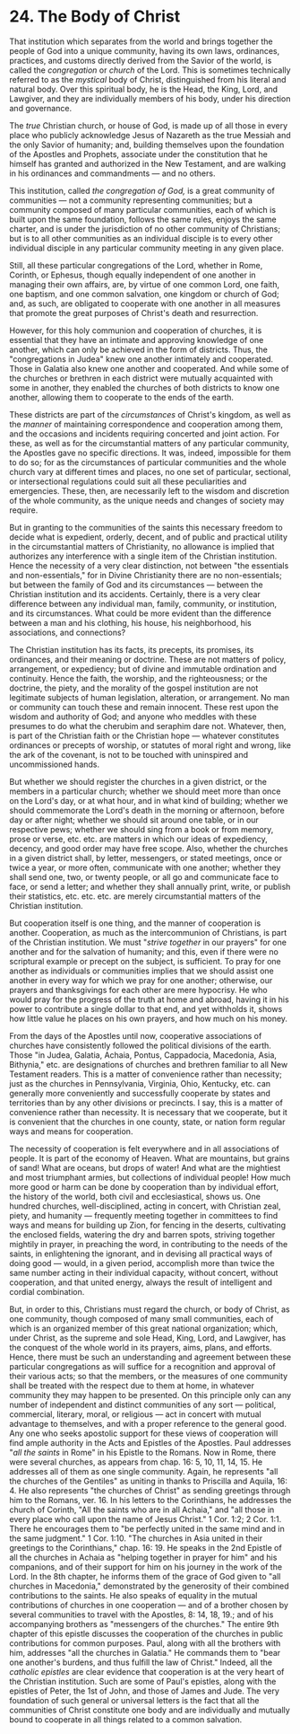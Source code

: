 # 24. The Body of Christ

That institution which separates from the world and brings together the people of God into a unique community, having its own laws, ordinances, practices, and customs directly derived from the Savior of the world, is called the *congregation* or *church* of the Lord. This is sometimes technically referred to as the *mystical* body of Christ, distinguished from his literal and natural body. Over this spiritual body, he is the Head, the King, Lord, and Lawgiver, and they are individually members of his body, under his direction and governance.

The *true* Christian church, or house of God, is made up of all those in every place who publicly acknowledge Jesus of Nazareth as the true Messiah and the only Savior of humanity; and, building themselves upon the foundation of the Apostles and Prophets, associate under the constitution that he himself has granted and authorized in the New Testament, and are walking in his ordinances and commandments — and no others.

This institution, called *the congregation of God,* is a great community of communities — not a community representing communities; but a community composed of many particular communities, each of which is built upon the same foundation, follows the same rules, enjoys the same charter, and is under the jurisdiction of no other community of Christians; but is to all other communities as an individual disciple is to every other individual disciple in any particular community meeting in any given place.

Still, all these particular congregations of the Lord, whether in Rome, Corinth, or Ephesus, though equally independent of one another in managing their own affairs, are, by virtue of one common Lord, one faith, one baptism, and one common salvation, one kingdom or church of God; and, as such, are obligated to cooperate with one another in all measures that promote the great purposes of Christ's death and resurrection.

However, for this holy communion and cooperation of churches, it is essential that they have an intimate and approving knowledge of one another, which can only be achieved in the form of districts. Thus, the "congregations in Judea" knew one another intimately and cooperated. Those in Galatia also knew one another and cooperated. And while some of the churches or brethren in each district were mutually acquainted with some in another, they enabled the churches of both districts to know one another, allowing them to cooperate to the ends of the earth.

These districts are part of the *circumstances* of Christ's kingdom, as well as the *manner* of maintaining correspondence and cooperation among them, and the occasions and incidents requiring concerted and joint action. For these, as well as for the circumstantial matters of any particular community, the Apostles gave no specific directions. It was, indeed, impossible for them to do so; for as the circumstances of particular communities and the whole church vary at different times and places, no one set of particular, sectional, or intersectional regulations could suit all these peculiarities and emergencies. These, then, are necessarily left to the wisdom and discretion of the whole community, as the unique needs and changes of society may require.

But in granting to the communities of the saints this necessary freedom to decide what is expedient, orderly, decent, and of public and practical utility in the circumstantial matters of Christianity, no allowance is implied that authorizes any interference with a single item of the Christian institution. Hence the necessity of a very clear distinction, not between "the essentials and non-essentials," for in Divine Christianity there are no non-essentials; but between the family of God and its circumstances — between the Christian institution and its accidents. Certainly, there is a very clear difference between any individual man, family, community, or institution, and its circumstances. What could be more evident than the difference between a man and his clothing, his house, his neighborhood, his associations, and connections?

The Christian institution has its facts, its precepts, its promises, its ordinances, and their meaning or doctrine. These are not matters of policy, arrangement, or expediency; but of divine and immutable ordination and continuity. Hence the faith, the worship, and the righteousness; or the doctrine, the piety, and the morality of the gospel institution are not legitimate subjects of human legislation, alteration, or arrangement. No man or community can touch these and remain innocent. These rest upon the wisdom and authority of God; and anyone who meddles with these presumes to do what the cherubim and seraphim dare not. Whatever, then, is part of the Christian faith or the Christian hope — whatever constitutes ordinances or precepts of worship, or statutes of moral right and wrong, like the ark of the covenant, is not to be touched with uninspired and uncommissioned hands.

But whether we should register the churches in a given district, or the members in a particular church; whether we should meet more than once on the Lord's day, or at what hour, and in what kind of building; whether we should commemorate the Lord's death in the morning or afternoon, before day or after night; whether we should sit around one table, or in our respective pews; whether we should sing from a book or from memory, prose or verse, etc. etc. are matters in which our ideas of expediency, decency, and good order may have free scope. Also, whether the churches in a given district shall, by letter, messengers, or stated meetings, once or twice a year, or more often, communicate with one another; whether they shall send one, two, or twenty people, or all go and communicate face to face, or send a letter; and whether they shall annually print, write, or publish their statistics, etc. etc. etc. are merely circumstantial matters of the Christian institution.

But cooperation itself is one thing, and the manner of cooperation is another. Cooperation, as much as the intercommunion of Christians, is part of the Christian institution. We must "*strive together* in our prayers" for one another and for the salvation of humanity; and this, even if there were no scriptural example or precept on the subject, is sufficient. To pray for one another as individuals or communities implies that we should assist one another in every way for which we pray for one another; otherwise, our prayers and thanksgivings for each other are mere hypocrisy. He who would pray for the progress of the truth at home and abroad, having it in his power to contribute a single dollar to that end, and yet withholds it, shows how little value he places on his own prayers, and how much on his money.

From the days of the Apostles until now, cooperative associations of churches have consistently followed the political divisions of the earth. Those "in Judea, Galatia, Achaia, Pontus, Cappadocia, Macedonia, Asia, Bithynia," etc. are designations of churches and brethren familiar to all New Testament readers. This is a matter of convenience rather than necessity; just as the churches in Pennsylvania, Virginia, Ohio, Kentucky, etc. can generally more conveniently and successfully cooperate by states and territories than by any other divisions or precincts. I say, this is a matter of convenience rather than necessity. It is necessary that we cooperate, but it is convenient that the churches in one county, state, or nation form regular ways and means for cooperation.

The necessity of cooperation is felt everywhere and in all associations of people. It is part of the economy of Heaven. What are mountains, but grains of sand! What are oceans, but drops of water! And what are the mightiest and most triumphant armies, but collections of individual people! How much more good or harm can be done by cooperation than by individual effort, the history of the world, both civil and ecclesiastical, shows us. One hundred churches, well-disciplined, acting in concert, with Christian zeal, piety, and humanity — frequently meeting together in committees to find ways and means for building up Zion, for fencing in the deserts, cultivating the enclosed fields, watering the dry and barren spots, striving together mightily in prayer, in preaching the word, in contributing to the needs of the saints, in enlightening the ignorant, and in devising all practical ways of doing good — would, in a given period, accomplish more than twice the same number acting in their individual capacity, without concert, without cooperation, and that united energy, always the result of intelligent and cordial combination.

But, in order to this, Christians must regard the church, or body of Christ, as one community, though composed of many small communities, each of which is an organized member of this great national organization; which, under Christ, as the supreme and sole Head, King, Lord, and Lawgiver, has the conquest of the whole world in its prayers, aims, plans, and efforts. Hence, there must be such an understanding and agreement between these particular congregations as will suffice for a recognition and approval of their various acts; so that the members, or the measures of one community shall be treated with the respect due to them at home, in whatever community they may happen to be presented. On this principle only can any number of independent and distinct communities of any sort — political, commercial, literary, moral, or religious — act in concert with mutual advantage to themselves, and with a proper reference to the general good.
Any one who seeks apostolic support for these views of cooperation will find ample authority in the Acts and Epistles of the Apostles. Paul addresses "*all the saints* in Rome" in his Epistle to the Romans. Now in Rome, there were several churches, as appears from chap. 16: 5, 10, 11, 14, 15. He addresses all of them as one single community. Again, he represents "all the churches of the Gentiles" as uniting in thanks to Priscilla and Aquila, 16: 4. He also represents "the churches of Christ" as sending greetings through him to the Romans, ver. 16. In his letters to the Corinthians, he addresses the church of Corinth, "All the saints who are in all Achaia," and "all those in every place who call upon the name of Jesus Christ." 1 Cor. 1:2; 2 Cor. 1:1. There he encourages them to "be perfectly united in the same mind and in the same judgment." 1 Cor. 1:10. "The churches in Asia united in their greetings to the Corinthians," chap. 16: 19. He speaks in the 2nd Epistle of all the churches in Achaia as "helping together in prayer for him" and his companions, and of their support for him on his journey in the work of the Lord. In the 8th chapter, he informs them of the grace of God given to "all churches in Macedonia," demonstrated by the generosity of their combined contributions to the saints. He also speaks of equality in the mutual contributions of churches in one cooperation — and of a brother chosen by several communities to travel with the Apostles, 8: 14, 18, 19.; and of his accompanying brothers as "messengers of the churches." The entire 9th chapter of this epistle discusses the cooperation of the churches in public contributions for common purposes. Paul, along with all the brothers with him, addresses "all the churches in Galatia." He commands them to "bear one another's burdens, and thus fulfill the law of Christ." Indeed, all the *catholic epistles* are clear evidence that cooperation is at the very heart of the Christian institution. Such are some of Paul's epistles, along with the epistles of Peter, the 1st of John, and those of James and Jude. The very foundation of such general or universal letters is the fact that all the communities of Christ constitute one body and are individually and mutually bound to cooperate in all things related to a common salvation.
